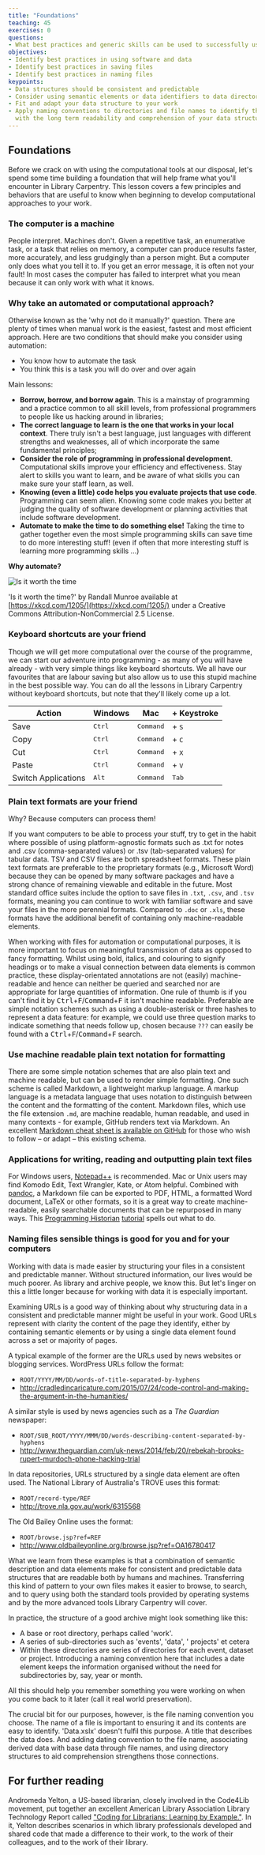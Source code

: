 ```yaml
---
title: "Foundations"
teaching: 45
exercises: 0
questions:
- What best practices and generic skills can be used to successfully use and create library related programs?
objectives:
- Identify best practices in using software and data
- Identify best practices in saving files
- Identify best practices in naming files
keypoints:
- Data structures should be consistent and predictable
- Consider using semantic elements or data identifiers to data directories
- Fit and adapt your data structure to your work
- Apply naming conventions to directories and file names to identify them, to create associations between data elements, and to assist  
  with the long term readability and comprehension of your data structures
---
```


## Foundations

Before we crack on with using the computational tools at our disposal, let's spend some time building a foundation that will help frame what you'll encounter in Library Carpentry. This lesson covers a few principles and behaviors that are useful to know when beginning to develop computational approaches to your work. 

### The computer is a machine

People interpret. Machines don't. Given a repetitive task, an enumerative task, or a task that relies on memory, a computer can produce results faster, more accurately, and less grudgingly than a person might. But a computer only does what you tell it to. If you get an error message, it is often not your fault! In most cases the computer has failed to interpret what you mean because it can only work with what it knows.

### Why take an automated or computational approach?

Otherwise known as the 'why not do it manually?' question. There are plenty of times when manual work is the easiest, fastest and most efficient approach. Here are two conditions that should make you consider using automation: 
 - You know how to automate the task
 - You think this is a task you will do over and over again

Main lessons:

- **Borrow, borrow, and borrow again**. This is a mainstay of programming and a practice common to all skill levels, from professional programmers to people like us hacking around in libraries;
- **The correct language to learn is the one that works in your local context**. There truly isn't a best language, just languages with different strengths and weaknesses, all of which incorporate the same fundamental principles;
- **Consider the role of programming in professional development**. Computational skills improve your efficiency and effectiveness. Stay alert to skills you want to learn, and be aware of what skills you can make sure your staff learn, as well. 
- **Knowing (even a little) code helps you evaluate projects that use code**. Programming can seem alien. Knowing some code makes you better at judging the quality of software development or planning activities that include software development.
- **Automate to make the time to do something else!** Taking the time to gather together even the most simple programming skills can save time to do more interesting stuff! (even if often that more interesting stuff is learning more programming skills ...)

**Why automate?**

![Is it worth the time](../assets/img/is_it_worth_the_time.png)

'Is it worth the time?' by Randall Munroe available at [https://xkcd.com/1205/](https://xkcd.com/1205/) under a Creative Commons Attribution-NonCommercial 2.5 License.

### Keyboard shortcuts are your friend

Though we will get more computational over the course of the programme, we can start our adventure into programming - as many of you will have already - with very simple things like keyboard shortcuts. We all have our favourites that are labour saving but also allow us to use this stupid machine in the best possible way. You can do all the lessons in Library Carpentry without keyboard shortcuts, but note that they'll likely come up a lot.

Action | Windows | Mac | + Keystroke
--- | --- | --- | --- |
Save | <kbd>Ctrl</kbd> | <kbd>Command</kbd> | + <kbd>S</kbd>
Copy | <kbd>Ctrl</kbd> | <kbd>Command</kbd> | + <kbd>C</kbd>
Cut | <kbd>Ctrl</kbd> | <kbd>Command</kbd> | + <kbd>X</kbd>
Paste | <kbd>Ctrl</kbd> | <kbd>Command</kbd> | + <kbd>V</kbd>
Switch Applications | <kbd>Alt</kbd> | <kbd>Command</kbd> | <kbd>Tab</kbd> | 

### Plain text formats are your friend

Why? Because computers can process them!

If you want computers to be able to process your stuff, try to get in the habit where possible of using platform-agnostic formats such as .txt for notes and .csv (comma-separated values) or .tsv (tab-separated values) for tabular data. TSV and CSV files are both spreadsheet formats. These plain text formats are preferable to the proprietary formats (e.g., Microsoft Word)  because they can be opened by many software packages and have a strong chance of remaining viewable and editable in the future. Most standard office suites include the option to save files in `.txt`, `.csv`, and `.tsv` formats, meaning you can continue to work with familiar software and save your files in the more perennial formats. Compared to `.doc` or `.xls`, these formats have the additional benefit of containing only machine-readable elements. 

When working with files for automation or computational purposes, it is more important to focus on meaningful transmission of data as opposed to fancy formatting. Whilst using bold, italics, and colouring to signify headings or to make a visual connection between data elements is common practice, these display-orientated annotations are not (easily) machine-readable and hence can neither be queried and searched nor are appropriate for large quantities of information. One rule of thumb is if you can't find it by <kbd>Ctrl</kbd>+<kbd>F</kbd>/<kbd>Command</kbd>+<kbd>F</kbd> it isn't machine readable. Preferable are simple notation schemes such as using a double-asterisk or three hashes to represent a data feature: for example, we could use three question marks to indicate something that needs follow up, chosen because `???` can easily be found with a <kbd>Ctrl</kbd>+<kbd>F</kbd>/<kbd>Command</kbd>+<kbd>F</kbd> search.

### Use machine readable plain text notation for formatting
There are some simple notation schemes that are also plain text and machine readable, but can be used to render simple formatting. One such scheme is called Markdown, a lightweight markup language. A markup language is a metadata language that uses notation to distinguish between the content and the formatting of the content. Markdown files, which use the file extension `.md`, are machine readable, human readable, and used in many contexts - for example, GitHub renders text via Markdown. An excellent [Markdown cheat sheet is available on GitHub](https://github.com/adam-p/markdown-here) for those who wish to follow – or adapt – this existing schema. 

### Applications for writing, reading and outputting plain text files
For Windows users, [Notepad++](http://notepad-plus-plus.org/) is recommended. Mac or Unix users may find Komodo Edit, Text Wrangler, Kate, or Atom helpful. Combined with [pandoc](http://pandoc.org/), a Markdown file can be exported to PDF, HTML, a formatted Word document, LaTeX or other formats, so it is a great way to create machine-readable, easily searchable documents that can be repurposed in many ways. This [Programming Historian](https://programminghistorian.org/) [tutorial](https://programminghistorian.org/en/lessons/sustainable-authorship-in-plain-text-using-pandoc-and-markdown) spells out what to do. 

### Naming files sensible things is good for you and for your computers

Working with data is made easier by structuring your files in a consistent and predictable manner. Without structured information, our lives would be much poorer. As library and archive people, we know this. But let's linger on this a little longer because for working with data it is especially important.

Examining URLs is a good way of thinking about why structuring data in a consistent and predictable manner might be useful in your work. Good URLs represent with clarity the content of the page they identify, either by containing semantic elements or by using a single data element found across a set or majority of pages.

A typical example of the former are the URLs used by news websites or blogging services. WordPress URLs follow the format:

-   `ROOT/YYYY/MM/DD/words-of-title-separated-by-hyphens`
-   <http://cradledincaricature.com/2015/07/24/code-control-and-making-the-argument-in-the-humanities/>

A similar style is used by news agencies such as a *The Guardian* newspaper:

-   `ROOT/SUB_ROOT/YYYY/MMM/DD/words-describing-content-separated-by-hyphens`
-   <http://www.theguardian.com/uk-news/2014/feb/20/rebekah-brooks-rupert-murdoch-phone-hacking-trial>

In data repositories, URLs structured by a single data element are often used. The National Library of Australia's TROVE uses this format:

-   `ROOT/record-type/REF`
-   <http://trove.nla.gov.au/work/6315568>

The Old Bailey Online uses the format:

-   `ROOT/browse.jsp?ref=REF`
-   <http://www.oldbaileyonline.org/browse.jsp?ref=OA16780417>

What we learn from these examples is that a combination of semantic description and data elements make for consistent and predictable data structures that are readable both by humans and machines. Transferring this kind of pattern to your own files makes it easier to browse, to search, and to query using both the standard tools provided by operating systems and by the more advanced tools Library Carpentry will cover.

In practice, the structure of a good archive might look something like this:

- A base or root directory, perhaps called 'work'.
- A series of sub-directories such as 'events', 'data', ' projects' et cetera
- Within these directories are series of directories for each event, dataset or project. Introducing a naming convention here that includes a date element keeps the information organised without the need for subdirectories by, say, year or month.

All this should help you remember something you were working on when you come back to it later (call it real world preservation).

The crucial bit for our purposes, however, is the file naming convention you choose. The name of a file is important to ensuring it and its contents are easy to identify. 'Data.xslx' doesn't fulfil this purpose. A title that describes the data does. And adding dating convention to the file name, associating derived data with base data through file names, and using directory structures to aid comprehension strengthens those connections.

## For further reading

Andromeda Yelton, a US-based librarian, closely involved in the Code4Lib movement, put together an excellent American Library Association Library Technology Report called ["Coding for Librarians: Learning by Example."](https://thatandromeda.github.io/ltr/). In it, Yelton describes scenarios in which library professionals developed and shared code that made a difference to their work, to the work of their colleagues, and to the work of their library.
